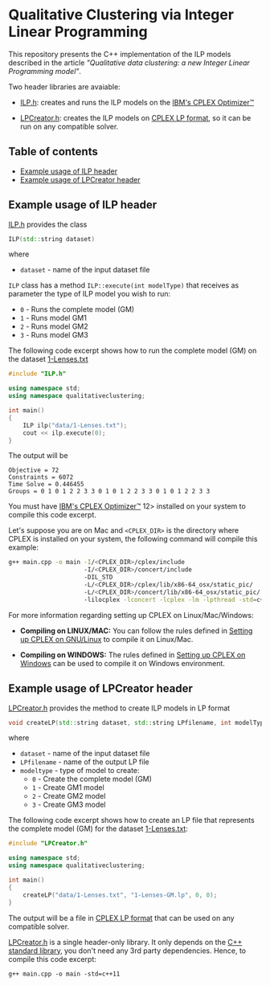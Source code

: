 # Qualitative Clustering via Integer Linear Programming

This repository presents the C++ implementation of the ILP models described in the article _"Qualitative data clustering: a new Integer Linear Programming model"_. 

Two header libraries are avaiable:

* [ILP.h](ILP.h): creates and runs the ILP models on the [IBM's CPLEX Optimizer™](http://www.ibm.com/software/commerce/optimization/cplex-optimizer/)

* [LPCreator.h](LPCreator.h): creates the ILP models on [CPLEX LP format](https://www.ibm.com/support/knowledgecenter/SSSA5P_12.5.0/ilog.odms.cplex.help/CPLEX/FileFormats/topics/LP.html), so it can be run on any compatible solver.

## Table of contents
* [Example usage of ILP header](#example-usage-of-ilp-header)
* [Example usage of LPCreator header](#example-usage-of-lpcreator-header)

## Example usage of ILP header

[ILP.h](ILP.h) provides the class 

```c++
ILP(std::string dataset)
```
where 
 - `dataset` - name of the input dataset file
 
`ILP` class has a method `ILP::execute(int modelType)` that receives as parameter the type of ILP model you wish to run:
 - `0` - Runs the complete model (GM) 
 - `1` - Runs model GM1
 - `2` - Runs model GM2
 - `3` - Runs model GM3
 
 The following code excerpt shows how to run the complete model (GM) on the dataset [1-Lenses.txt](data/1-Lenses.txt)

```c++
#include "ILP.h"

using namespace std;
using namespace qualitativeclustering;

int main()
{
    ILP ilp("data/1-Lenses.txt");
    cout << ilp.execute(0);
}
```

The output will be
```
Objective = 72
Constraints = 6072
Time Solve = 0.446455
Groups = 0 1 0 1 2 2 3 3 0 1 0 1 2 2 3 3 0 1 0 1 2 2 3 3
```

You must have [IBM's CPLEX Optimizer™](http://www.ibm.com/software/commerce/optimization/cplex-optimizer/) 12> installed on your system to compile this code excerpt.

Let's suppose you are on Mac and `<CPLEX_DIR>` is the directory where CPLEX is installed on your system, the following command will compile this example: 

```bash
g++ main.cpp -o main -I/<CPLEX_DIR>/cplex/include 
                     -I/<CPLEX_DIR>/concert/include
                     -DIL_STD 
                     -L/<CPLEX_DIR>/cplex/lib/x86-64_osx/static_pic/ 
                     -L/<CPLEX_DIR>/concert/lib/x86-64_osx/static_pic/ 
                     -lilocplex -lconcert -lcplex -lm -lpthread -std=c++11
```

For more information regarding setting up CPLEX on Linux/Mac/Windows:

* **Compiling on LINUX/MAC:** You can follow the rules defined in [Setting up CPLEX on GNU/Linux](https://www.ibm.com/support/knowledgecenter/SSSA5P_12.7.1/ilog.odms.cplex.help/CPLEX/GettingStarted/topics/set_up/GNU_Linux.html)
to compile it on Linux/Mac. 

* **Compiling on WINDOWS:** The rules defined in [Setting up CPLEX on Windows](https://www.ibm.com/support/knowledgecenter/SSSA5P_12.7.1/ilog.odms.cplex.help/CPLEX/GettingStarted/topics/set_up/Windows.html) can be used to compile it on Windows environment.

## Example usage of LPCreator header

[LPCreator.h](LPCreator.h) provides the method to create ILP models in LP format

```cpp
void createLP(std::string dataset, std::string LPfilename, int modelType)
```
where 
 - `dataset` - name of the input dataset file
 - `LPfilename` - name of the output LP file
 - `modeltype` - type of model to create:
   - `0` - Create the complete model (GM)
   - `1` - Create GM1 model
   - `2` - Create GM2 model
   - `3` - Create GM3 model

The following code excerpt shows how to create an LP file that represents the complete model (GM) for the dataset [1-Lenses.txt](data/1-Lenses.txt):

```c++
#include "LPCreator.h"

using namespace std;
using namespace qualitativeclustering;

int main()
{
    createLP("data/1-Lenses.txt", "1-Lenses-GM.lp", 0, 0);
}
```
The output will be a file in [CPLEX LP format](https://www.ibm.com/support/knowledgecenter/SSSA5P_12.5.0/ilog.odms.cplex.help/CPLEX/FileFormats/topics/LP.html) that can be used on any compatible solver. 


[LPCreator.h](LPCreator.h) is a single header-only library. It only depends on the [C++ standard library](http://en.cppreference.com/w/cpp/header), you don't need any 3rd party dependencies. Hence, to compile this code excerpt:

```
g++ main.cpp -o main -std=c++11
```
